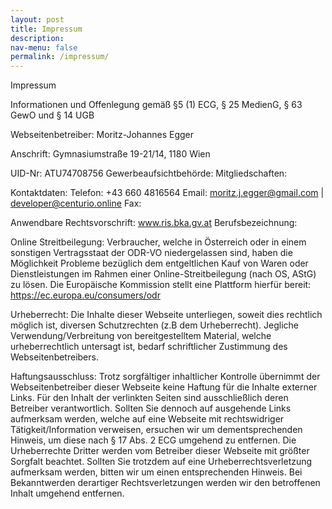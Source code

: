 ```yaml
---
layout: post
title: Impressum
description: 
nav-menu: false
permalink: /impressum/
---
```


Impressum

Informationen und Offenlegung gemäß §5 (1) ECG, § 25 MedienG, § 63 GewO und § 14 UGB

Webseitenbetreiber: Moritz-Johannes Egger

Anschrift: Gymnasiumstraße 19-21/14, 1180 Wien

UID-Nr: ATU74708756
Gewerbeaufsichtbehörde:
Mitgliedschaften:

Kontaktdaten:
Telefon: +43 660 4816564
Email: moritz.j.egger@gmail.com | developer@centurio.online
Fax:

Anwendbare Rechtsvorschrift: www.ris.bka.gv.at
Berufsbezeichnung:

Online Streitbeilegung: Verbraucher, welche in Österreich oder in einem sonstigen Vertragsstaat der ODR-VO niedergelassen sind, haben die Möglichkeit Probleme bezüglich dem entgeltlichen Kauf von Waren oder Dienstleistungen im Rahmen einer Online-Streitbeilegung (nach OS, AStG) zu lösen. Die Europäische Kommission stellt eine Plattform hierfür bereit: https://ec.europa.eu/consumers/odr

Urheberrecht: Die Inhalte dieser Webseite unterliegen, soweit dies rechtlich möglich ist, diversen Schutzrechten (z.B dem Urheberrecht). Jegliche Verwendung/Verbreitung von bereitgestelltem Material, welche urheberrechtlich untersagt ist, bedarf schriftlicher Zustimmung des Webseitenbetreibers.

Haftungsausschluss: Trotz sorgfältiger inhaltlicher Kontrolle übernimmt der Webseitenbetreiber dieser Webseite keine Haftung für die Inhalte externer Links. Für den Inhalt der verlinkten Seiten sind ausschließlich deren Betreiber verantwortlich. Sollten Sie dennoch auf ausgehende Links aufmerksam werden, welche auf eine Webseite mit rechtswidriger Tätigkeit/Information verweisen, ersuchen wir um dementsprechenden Hinweis, um diese nach § 17 Abs. 2 ECG umgehend zu entfernen.
Die Urheberrechte Dritter werden vom Betreiber dieser Webseite mit größter Sorgfalt beachtet. Sollten Sie trotzdem auf eine Urheberrechtsverletzung aufmerksam werden, bitten wir um einen entsprechenden Hinweis. Bei Bekanntwerden derartiger Rechtsverletzungen werden wir den betroffenen Inhalt umgehend entfernen.


